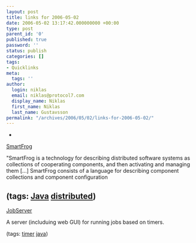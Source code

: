```yaml
---
layout: post
title: links for 2006-05-02
date: 2006-05-02 13:17:42.000000000 +00:00
type: post
parent_id: '0'
published: true
password: ''
status: publish
categories: []
tags:
- Quicklinks
meta:
  tags: ''
author:
  login: niklas
  email: niklas@protocol7.com
  display_name: Niklas
  first_name: Niklas
  last_name: Gustavsson
permalink: "/archives/2006/05/02/links-for-2006-05-02/"
---
```

- 
[SmartFrog](http://www.hpl.hp.com/research/smartfrog/)

"SmartFrog is a technology for describing distributed software systems as collections of cooperating components, and then activating and managing them [...] SmartFrog consists of a language for describing component collections and component configuration

(tags: [Java](http://del.icio.us/protocol7/Java) [distributed](http://del.icio.us/protocol7/distributed))
- 
[JobServer](http://www.grandlogic.com/content/html_docs/productInfo.shtml)

A server (includuing web GUI) for running jobs based on timers.

(tags: [timer](http://del.icio.us/protocol7/timer) [java](http://del.icio.us/protocol7/java))
